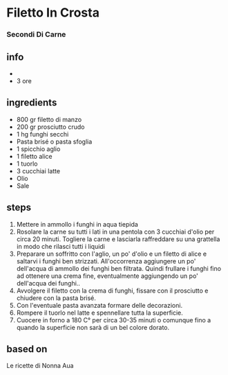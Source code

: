 



# Filetto In Crosta
  
### Secondi Di Carne
## info
* 
* 3 ore
## ingredients
  
* 800 gr filetto di manzo  
* 200 gr prosciutto crudo  
* 1 hg funghi secchi  
* Pasta brisé o pasta sfoglia   
* 1 spicchio aglio  
* 1 filetto alice  
* 1 tuorlo  
* 3 cucchiai latte  
* Olio  
* Sale
## steps
  
1. Mettere in ammollo i funghi in aqua tiepida
1. Rosolare la carne su tutti i lati in una pentola con 3 cucchiai d'olio per circa 20 minuti. Togliere la carne e lasciarla raffreddare su una grattella in modo che rilasci tutti i liquidi
1. Preparare un soffritto con l'aglio, un po' d'olio e un filetto di alice e saltarvi i funghi ben strizzati. All'occorrenza aggiungere un po' dell'acqua di ammollo dei funghi ben filtrata. Quindi frullare i funghi fino ad ottenere una crema fine, eventualmente aggiungendo un po' dell'acqua dei funghi..  
1. Avvolgere il filetto con la crema di funghi, fissare con il prosciutto e chiudere con la pasta brisé.  
1. Con l'eventuale pasta avanzata formare delle decorazioni.  
1. Rompere il tuorlo nel latte e spennellare tutta la superficie.  
1. Cuocere in forno a 180 C° per circa 30-35 minuti o comunque fino a quando la superficie non sarà di un bel colore dorato.
## based on
  
Le ricette di Nonna Aua